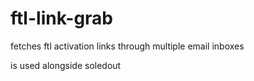 # ftl-link-grab
fetches ftl activation links through multiple email inboxes

is used alongside soledout
